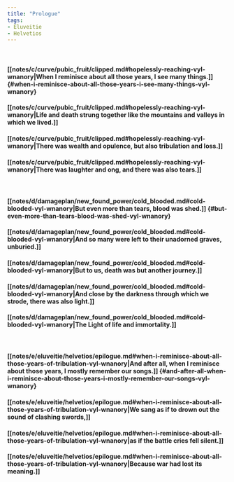 ```yaml
---
title: "Prologue"
tags:
- Eluveitie
- Helvetios
---
```

&nbsp;
#### [[notes/c/curve/pubic_fruit/clipped.md#hopelessly-reaching-vyl-wnanory|When I reminisce about all those years, I see many things.]] {#when-i-reminisce-about-all-those-years-i-see-many-things-vyl-wnanory}
#### [[notes/c/curve/pubic_fruit/clipped.md#hopelessly-reaching-vyl-wnanory|Life and death strung together like the mountains and valleys in which we lived.]]
#### [[notes/c/curve/pubic_fruit/clipped.md#hopelessly-reaching-vyl-wnanory|There was wealth and opulence, but also tribulation and loss.]]
#### [[notes/c/curve/pubic_fruit/clipped.md#hopelessly-reaching-vyl-wnanory|There was laughter and ong, and there was also tears.]]
&nbsp;
#### [[notes/d/damageplan/new_found_power/cold_blooded.md#cold-blooded-vyl-wnanory|But even more than tears, blood was shed.]] {#but-even-more-than-tears-blood-was-shed-vyl-wnanory}
#### [[notes/d/damageplan/new_found_power/cold_blooded.md#cold-blooded-vyl-wnanory|And so many were left to their unadorned graves, unburied.]]
#### [[notes/d/damageplan/new_found_power/cold_blooded.md#cold-blooded-vyl-wnanory|But to us, death was but another journey.]]
#### [[notes/d/damageplan/new_found_power/cold_blooded.md#cold-blooded-vyl-wnanory|And close by the darkness through which we strode, there was also light.]]
#### [[notes/d/damageplan/new_found_power/cold_blooded.md#cold-blooded-vyl-wnanory|The Light of life and immortality.]]
&nbsp;
#### [[notes/e/eluveitie/helvetios/epilogue.md#when-i-reminisce-about-all-those-years-of-tribulation-vyl-wnanory|And after all, when I reminisce about those years, I mostly remember our songs.]] {#and-after-all-when-i-reminisce-about-those-years-i-mostly-remember-our-songs-vyl-wnanory}
#### [[notes/e/eluveitie/helvetios/epilogue.md#when-i-reminisce-about-all-those-years-of-tribulation-vyl-wnanory|We sang as if to drown out the sound of clashing swords,]]
#### [[notes/e/eluveitie/helvetios/epilogue.md#when-i-reminisce-about-all-those-years-of-tribulation-vyl-wnanory|as if the battle cries fell silent.]]
#### [[notes/e/eluveitie/helvetios/epilogue.md#when-i-reminisce-about-all-those-years-of-tribulation-vyl-wnanory|Because war had lost its meaning.]]
